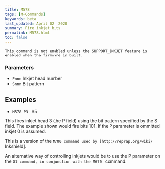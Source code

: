 ```yaml
---
title: M578
tags: [M-Commands] 
keywords: beta 
last_updated: April 02, 2020 
summary: Fire inkjet bits 
permalink: M578.html
toc: false 
---
```



`This command is not enabled unless the SUPPORT_INKJET feature is enabled when the firmware is built.`

### Parameters

* `Pnnn` Inkjet head number
* `Snnn` Bit pattern

## Examples

* ` M578 P3  ` S5

This fires inkjet head 3 (the P field) using the bit pattern specified by the S field. The example shown would fire bits 101. If the P parameter is ommitted inkjet 0 is assumed.

This is a version of the ` M700 command used by [http://reprap.org/wiki/ ` Inkshield].

An alternative way of controlling inkjets would be to use the P parameter on the ` G1 command, in conjunction with the M670  ` command.

